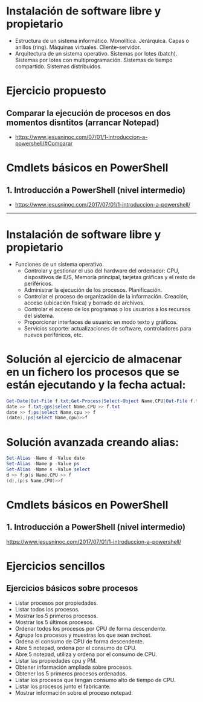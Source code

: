 # Instalación de software libre y propietario

- Estructura de un sistema informático. Monolítica. Jerárquica. Capas o anillos (ring). Máquinas virtuales. Cliente-servidor.
- Arquitectura de un sistema operativo. Sistemas por lotes (batch). Sistemas por lotes con multiprogramación. Sistemas de tiempo compartido. Sistemas distribuidos.

# Ejercicio propuesto
## Comparar la ejecución de procesos en dos momentos disntitos (arrancar Notepad)
* https://www.jesusninoc.com/07/01/1-introduccion-a-powershell/#Comparar

# Cmdlets básicos en PowerShell
## 1. Introducción a PowerShell (nivel intermedio)
* https://www.jesusninoc.com/2017/07/01/1-introduccion-a-powershell/

---------------------

# Instalación de software libre y propietario

- Funciones de un sistema operativo.
  - Controlar y gestionar el uso del hardware del ordenador: CPU, dispositivos de E/S, Memoria principal, tarjetas gráficas y el resto de periféricos.
  - Administrar la ejecución de los procesos. Planificación.
  - Controlar el proceso de organización de la información. Creación, acceso (ubicación física) y borrado de archivos.
  - Controlar el acceso de los programas o los usuarios a los recursos del sistema.
  - Proporcionar interfaces de usuario: en modo texto y gráficos.
  - Servicios soporte: actualizaciones de software, controladores para nuevos periféricos, etc.

# Solución al ejercicio de almacenar en un fichero los procesos que se están ejecutando y la fecha actual:
```PowerShell
Get-Date|Out-File f.txt;Get-Process|Select-Object Name,CPU|Out-File f.txt -Append
date >> f.txt;gps|select Name,CPU >> f.txt
date >> f;ps|select Name,cpu >> f
(date),(ps|select Name,cpu)>>f
```
# Solución avanzada creando alias:
```PowerShell
Set-Alias -Name d -Value date
Set-Alias -Name p -Value ps
Set-Alias -Name s -Value select
d >> f;p|s Name,CPU >> f
(d),(p|s Name,CPU)>>f
```

# Cmdlets básicos en PowerShell
## 1. Introducción a PowerShell (nivel intermedio)
https://www.jesusninoc.com/2017/07/01/1-introduccion-a-powershell/

# Ejercicios sencillos
## Ejercicios básicos sobre procesos
- Listar procesos por propiedades.
- Listar todos los procesos.
- Mostrar los 5 primeros procesos.
- Mostrar los 5 últimos procesos.
- Ordenar todos los procesos por CPU de forma descendente.
- Agrupa los procesos y muestras los que sean svchost.
- Ordena el consumo de CPU de forma descendente.
- Abre 5 notepad, ordena por el consumo de CPU.
- Abre 5 notepad, utiliza y ordena por el consumo de CPU.
- Listar las propiedades cpu y PM.
- Obtener información ampliada sobre procesos.
- Obtener los 5 primeros procesos ordenados.
- Listar los procesos que tengan consumo alto de tiempo de CPU.
- Listar los procesos junto el fabricante.
- Mostrar información sobre el proceso notepad.
